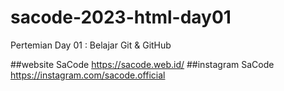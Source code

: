 # sacode-2023-html-day01
Pertemian Day 01 : Belajar Git &amp; GitHub

##website SaCode
https://sacode.web.id/
##instagram SaCode
https://instagram.com/sacode.official
